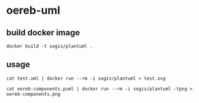 # oereb-uml

## build docker image
`docker build -t sogis/plantuml .`

## usage
```
cat test.uml | docker run --rm -i sogis/plantuml > test.svg
```

```
cat oereb-components.puml | docker run --rm -i sogis/plantuml -tpng > oereb-components.png
```



